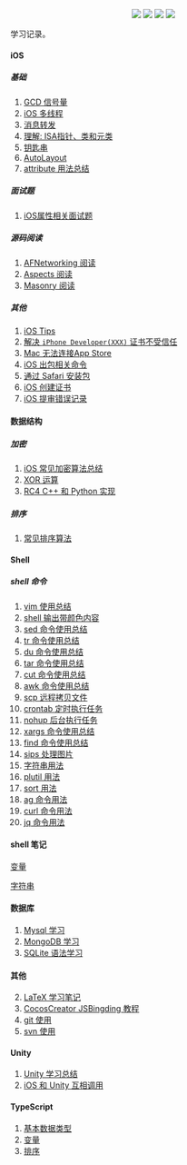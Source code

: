 

<p align='center'>
<img src="https://img.shields.io/badge/platform-iOS-ff69b4.svg">
<img src="https://img.shields.io/badge/language-python-yellowgreen.svg">
<img src="https://img.shields.io/badge/language-shell-green.svg">
<img src="https://img.shields.io/badge/language-typeScript-red.svg">

学习记录。

#### iOS

##### 基础

1. [GCD 信号量](articles/iOS/dispatch-semaphore.md)
2. [iOS 多线程](./articles/iOS/multiple-thread.md) 
3. [消息转发](./articles/iOS/method-forward.md)
4. [理解: ISA指针、类和元类](./articles/iOS/isa/index.md)
5. [钥匙串](./articles/iOS/keychain/index.md)
6. [AutoLayout ](./articles/iOS/autolayout/index.md)
7. [attribute 用法总结](./articles/iOS/attribute.md)




##### 面试题

1. [iOS属性相关面试题](./articles/iOS/interview/property.md)



##### 源码阅读
1. [AFNetworking 阅读](./articles/iOS/open-analysis/AFNetworking.md)
2. [Aspects 阅读](./articles/iOS/open-analysis/Aspects.md)
3. [Masonry 阅读](./articles/iOS/open-analysis/Masonry.md)



##### 其他

1. [iOS Tips](./articles/iOS/tips.md) 
2. [解决 `iPhone Developer(XXX)` 证书不受信任](./articles/iOS/untrusted-certificate.md)
3. [Mac 无法连接App Store](./articles/iOS/unable-connect-appstore.md)
4. [iOS 出包相关命令](./articles/iOS/security.md)
5. [通过 Safari 安装包](./articles/iOS/install-ipa-from-safari.md)
6. [iOS 创建证书](./articles/iOS/create-certificate/index.md)
7. [iOS 提审错误记录](./articles/iOS/upload-ipa-fails/index.md)



#### 数据结构

##### 加密

1. [iOS 常见加密算法总结](./articles/data-structure/iOS-Encrypt-Summary.md)
2. [XOR 运算](./articles/data-structure/xor.md)
3. [RC4 C++ 和 Python 实现](./articles/data-structure/RC4-C++&Python.md)

##### 排序
1. [常见排序算法](./articles/data-structure/sort/index.md)



#### Shell 

##### shell 命令

1. [vim 使用总结](./articles/shell/vim-usage.md)
2. [shell 输出带颜色内容](./articles/shell/echo.md)
3. [sed 命令使用总结](./articles/shell/sed-usage.md)
4. [tr 命令使用总结](./articles/shell/tr-usage.md)
5. [du 命令使用总结](./articles/shell/du-usage.md)
6. [tar 命令使用总结](./articles/shell/tar-usage.md)
7. [cut 命令使用总结](./articles/shell/cut-usage.md)
8. [awk 命令使用总结](./articles/shell/awk-usage.md)
9. [scp 远程拷贝文件](./articles/shell/scp-usage.md)
10. [crontab 定时执行任务](./articles/shell/crontab-usage.md)
11. [nohup 后台执行任务](./articles/shell/nohup-usage.md)
12. [xargs 命令使用总结](./articles/shell/xargs-usage.md)
13. [find 命令使用总结](./articles/shell/find-usage.md)
14. [sips 处理图片](./articles/shell/sips-usage.md)
15. [字符串用法](./articles/shell/string-usage.md)
16. [plutil 用法](./articles/shell/plutil-usage.md)
17. [sort 用法](./articles/shell/sort-usage.md)
18. [ag 命令用法](./articles/shell/ag-usage.md)
19. [curl 命令用法](./articles/shell/curl-usage.md)
20. [jq 命令用法](./articles/shell/jq.md)


#### shell 笔记

[变量](./articles/shell/notes/variable.md)

[字符串](./articles/shell/notes/string.md)



#### 数据库

1. [Mysql 学习](./articles/database/mysql-summary.md)
2. [MongoDB 学习](./articles/database/mongodb-summary.md)
3. [SQLite 语法学习](./articles/database/sql-summary.md)



#### 其他
2. [LaTeX 学习笔记](./articles/tools/laTeX.md)
3. [CocosCreator JSBingding 教程](./articles/tools/CocosCreator-JSBindings/index.md)
4. [git 使用](./articles/tools/git.md)
5. [svn 使用](./articles/tools/svn.md)



#### Unity 

1. [Unity 学习总结](./articles/unity/1-unity-learnning-issue.md)
2. [iOS 和 Unity 互相调用](./articles/unity/2-unity-ios-bridge.md)



#### TypeScript 

1. [基本数据类型](./articles/typescript/basic-types.md)
2. [变量](./articles/typescript/variable.md)
3. [排序](./articles/typescript/sort.md)


